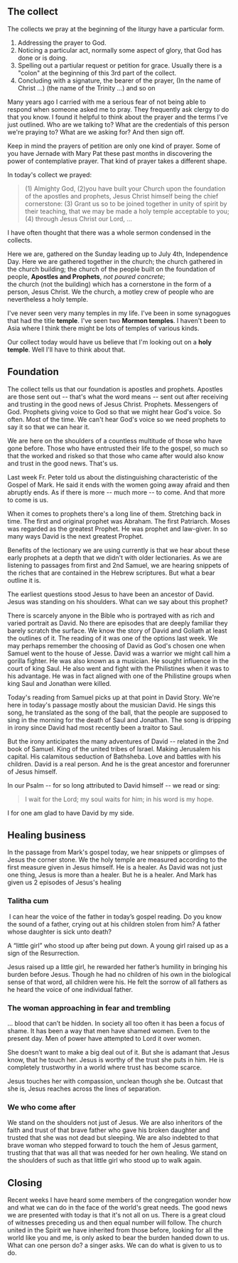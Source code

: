 ## The collect

The collects we pray at the beginning of the liturgy have a particular form. 

1. Addressing the prayer to God.
2. Noticing a particular act, normally some aspect of glory, that God has done or is doing.
3. Spelling out a partiular request or petition for grace. Usually there is a "colon" at the beginning of this 3rd part of the collect.
4. Concluding with a signature, the bearer of the prayer, (In the name of Christ ...) (the name of the Trinity ...) and so on

Many years ago I carried with me a serious fear of not being able to respond when someone asked me to pray. They frequently ask clergy to do that you know. I found it helpful to think about the prayer and the terms I've just outlined. Who are we talking to? What are the credentials of this person we're praying to? What are we asking for? And then sign off.

Keep in mind the prayers of petition are only one kind of prayer. Some of you have Jernade with Mary Pat these past months in discovering the power of contemplative prayer. That kind of prayer takes a different shape.

In today's collect we prayed:

> (1) Almighty God, (2)you have built your Church upon the foundation of the apostles and prophets, Jesus Christ himself being the chief cornerstone: (3) Grant us so to be joined together in unity of spirit by their teaching, that we may be made a holy temple acceptable to you; (4) through Jesus Christ our Lord, … 

I have often thought that there was a whole sermon condensed in the collects.

Here we are, gathered on the Sunday leading up to July 4th, Independence Day.
Here we are gathered together in the church; 
the church gathered in the church building; 
the church of the people built on the foundation of people, **Apostles and Prophets**, 
*not poured concrete*;  
the church (not the building) which has a cornerstone in the form of a person, Jesus Christ. 
We the church, a motley crew of people who are nevertheless a holy temple.

I've never seen very many temples in my life. I've been in some synagogues that had the title **temple**. I've seen two **Mormon temples**. I haven't been to Asia where I think there might be lots of temples of various kinds.

Our collect today would have us believe that I'm looking out on a **holy temple**. Well I'll have to think about that.

## Foundation

The collect tells us that our foundation is apostles and prophets. Apostles are those sent out -- that's what the word means -- sent out after receiving and trusting in the good news of Jesus Christ. Prophets. Messengers of God. Prophets giving voice to God so that we might hear God's voice. So often. Most of the time. We can't hear God's voice so we need prophets to say it so that we can hear it.

We are here on the shoulders of a countless multitude of those who have gone before. Those who have entrusted their life to the gospel, so much so that the worked and risked so that those who came after would also know and trust in the good news. That's us.

Last week Fr. Peter told us about the distinguishing characteristic of the Gospel of Mark. He said it ends with the women going away afraid and then abruptly ends. As if there is more -- much more -- to come. And that more to come is us. 

When it comes to prophets there's a long line of them. Stretching back in time. The first and original prophet was Abraham. The first Patriarch. Moses was regarded as the greatest Prophet. He was prophet and law-giver. In so many ways David is the next greatest Prophet.

Benefits of the lectionary we are using currently is that we hear about these early prophets at a depth that we didn't with older lectionaries. As we are listening to passages from first and 2nd Samuel, we are hearing snippets of the riches that are contained in the Hebrew scriptures. But what a bear outline it is.

The earliest questions stood Jesus to have been an ancestor of David. Jesus was standing on his shoulders. What can we say about this prophet?

There is scarcely anyone in the Bible who is portrayed with as rich and varied portrait as David. No there are episodes that are deeply familiar they barely scratch the surface. We know the story of David and Goliath at least the outlines of it. The reading of it was one of the options last week. We may perhaps remember the choosing of David as God's chosen one when Samuel went to the house of Jesse. David was a warrior we might call him a gorilla fighter. He was also known as a musician. He sought influence in the court of king Saul. He also went and fight with the Philistines when it was to his advantage. He was in fact aligned with one of the Philistine groups when king Saul and Jonathan were killed. 

Today's reading from Samuel picks up at that point in David Story. We're here in today's passage mostly about the musician David. He sings this song, he translated as the song of the ball, that the people are supposed to sing in the morning for the death of Saul and Jonathan. The song is dripping in irony since David had most recently been a traitor to Saul. 

But the irony anticipates the many adventures of David -- related in the 2nd book of Samuel. King of the united tribes of Israel. Making Jerusalem his capital. His calamitous seduction of Bathsheba. Love and battles with his children. David is a real person. And he is the great ancestor and forerunner of Jesus himself.

In our Psalm -- for so long attributed to David himself -- we read or sing:

> I wait for the Lord; my soul waits for him; in his word is my hope.

I for one am glad to have David by my side.

## Healing business

In the passage from Mark's gospel today, we hear snippets or glimpses of Jesus the corner stone. We the holy temple are measured according to the first measure given in Jesus himself. He is a healer. As David was not just one thing, Jesus is more than a healer. But he is a healer. And Mark has given us 2 episodes of Jesus's healing

### Talitha cum

 I can hear the voice of the father in today’s gospel reading. Do you know the sound of a father, crying out at his children stolen from him? A father whose daughter is sick unto death?

A “little girl” who stood up after being put down. A young girl raised up as a sign of the Resurrection.

Jesus raised up a little girl, he rewarded her father’s humility in bringing his burden before Jesus. Though he had no children of his own in the biological sense of that word, all children were his. He felt the sorrow of all fathers as he heard the voice of one individual father.
### The woman approaching in fear and trembling

… blood that can’t be hidden. In society all too often it has been a focus of shame. It has been a way that men have shamed women. Even to the present day. Men of power have attempted to Lord it over women.

She doesn’t want to make a big deal out of it. But she is adamant that Jesus know, that he touch her. Jesus is worthy of the trust she puts in him. He is completely trustworthy in a world where trust has become scarce.

Jesus touches her with compassion, unclean though she be. Outcast that she is, Jesus reaches across the lines of separation.

### We who come after

We stand on the shoulders not just of Jesus. We are also inheritors of the faith and trust of that brave father who gave his broken daughter and trusted that she was not dead but sleeping. We are also indebted to that brave woman who stepped forward to touch the hem of Jesus garment, trusting that that was all that was needed for her own healing. We stand on the shoulders of such as that little girl who stood up to walk again.
## Closing

Recent weeks I have heard some members of the congregation wonder how and what we can do in the face of the world's great needs. The good news we are presented with today is that it's not all on us. There is a great cloud of witnesses preceding us and then equal number will follow. The church united in the Spirit we have inherited from those before, looking for all the world like you and me, is only asked to bear the burden handed down to us. What can one person do? a singer asks. We can do what is given to us to do. 

